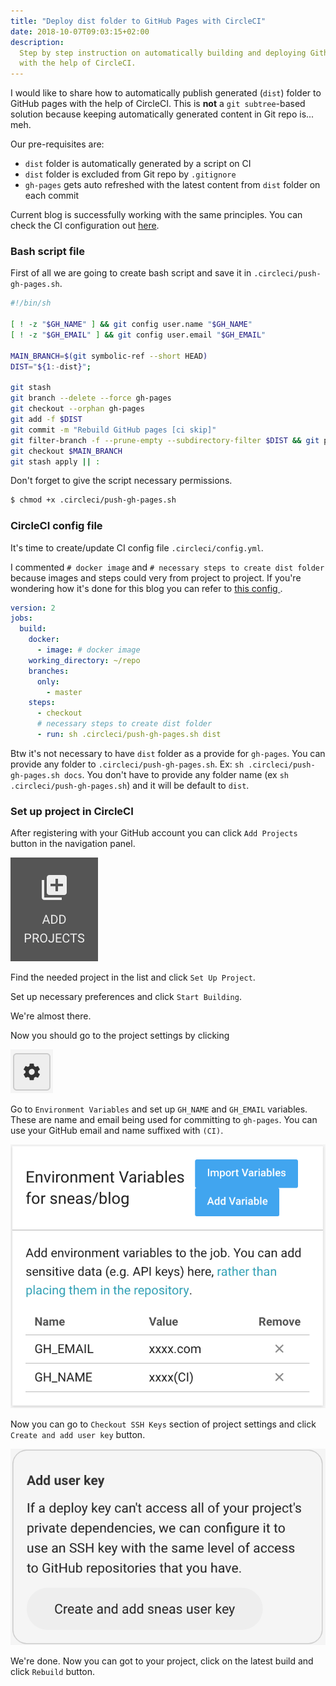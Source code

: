 ```yaml
---
title: "Deploy dist folder to GitHub Pages with CircleCI"
date: 2018-10-07T09:03:15+02:00
description:
  Step by step instruction on automatically building and deploying Github pages
  with the help of CircleCI.
---
```


I would like to share how to automatically publish generated (`dist`) folder to
GitHub pages with the help of CircleCI. This is **not** a `git subtree`-based
solution because keeping automatically generated content in Git repo is... meh.

Our pre-requisites are:

- `dist` folder is automatically generated by a script on CI
- `dist` folder is excluded from Git repo by `.gitignore`
- `gh-pages` gets auto refreshed with the latest content from `dist` folder on
  each commit

Current blog is successfully working with the same principles. You can check the
CI configuration out
[here<i class="fa fa-github pl-1"></i>](https://github.com/sneas/blog/tree/master/.circleci).

### Bash script file

First of all we are going to create bash script and save it in
`.circleci/push-gh-pages.sh`.

```bash
#!/bin/sh

[ ! -z "$GH_NAME" ] && git config user.name "$GH_NAME"
[ ! -z "$GH_EMAIL" ] && git config user.email "$GH_EMAIL"

MAIN_BRANCH=$(git symbolic-ref --short HEAD)
DIST="${1:-dist}";

git stash
git branch --delete --force gh-pages
git checkout --orphan gh-pages
git add -f $DIST
git commit -m "Rebuild GitHub pages [ci skip]"
git filter-branch -f --prune-empty --subdirectory-filter $DIST && git push -f origin gh-pages
git checkout $MAIN_BRANCH
git stash apply || :
```

Don't forget to give the script necessary permissions.

```bash
$ chmod +x .circleci/push-gh-pages.sh
```

### CircleCI config file

It's time to create/update CI config file `.circleci/config.yml`.

I commented `# docker image` and `# necessary steps to create dist folder`
because images and steps could very from project to project. If you're wondering
how it's done for this blog you can refer to
[this config <i class="fa fa-github pl-1"></i>](https://github.com/sneas/blog/tree/master/.circleci/config.yml).

```yaml
version: 2
jobs:
  build:
    docker:
      - image: # docker image
    working_directory: ~/repo
    branches:
      only:
        - master
    steps:
      - checkout
      # necessary steps to create dist folder
      - run: sh .circleci/push-gh-pages.sh dist
```

Btw it's not necessary to have `dist` folder as a provide for `gh-pages`. You
can provide any folder to `.circleci/push-gh-pages.sh`. Ex:
`sh .circleci/push-gh-pages.sh docs`. You don't have to provide any folder name
(ex `sh .circleci/push-gh-pages.sh`) and it will be default to `dist`.

### Set up project in CircleCI

After registering with your GitHub account you can click `Add Projects` button
in the navigation panel.

![Add Projects Button](./add-projects-button.png)

Find the needed project in the list and click `Set Up Project`.

Set up necessary preferences and click `Start Building`.

We're almost there.

Now you should go to the project settings by clicking

![Project Settings Button](./project-settings-button.png)

Go to `Environment Variables` and set up `GH_NAME` and `GH_EMAIL` variables.
These are name and email being used for committing to `gh-pages`. You can use
your GitHub email and name suffixed with `(CI)`.

![Environmane Variables](./environment_variables_name_and_email.png)

Now you can go to `Checkout SSH Keys` section of project settings and click
`Create and add user key` button.

![Create And Add User Key](./create-and-add-user-key.png)

We're done. Now you can got to your project, click on the latest build and click
`Rebuild` button.
